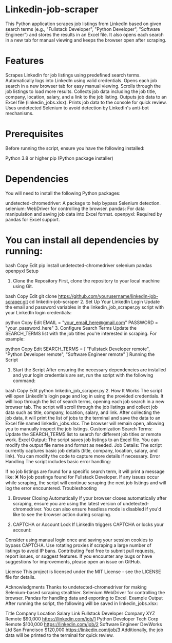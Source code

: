 # Linkedin-job-scraper

This Python application scrapes job listings from LinkedIn based on given search terms (e.g., "Fullstack Developer", "Python Developer", "Software Engineer") and stores the results in an Excel file. It also opens each search in a new tab for manual viewing and keeps the browser open after scraping.

# Features
Scrapes LinkedIn for job listings using predefined search terms.
Automatically logs into LinkedIn using valid credentials.
Opens each job search in a new browser tab for easy manual viewing.
Scrolls through the job listings to load more results.
Collects job data including the job title, company, location, salary, and a link to the job listing.
Outputs job data to an Excel file (linkedin_jobs.xlsx).
Prints job data to the console for quick review.
Uses undetected Selenium to avoid detection by LinkedIn's anti-bot mechanisms.

# Prerequisites
Before running the script, ensure you have the following installed:

Python 3.8 or higher
pip (Python package installer)
# Dependencies
You will need to install the following Python packages:

undetected-chromedriver: A package to help bypass Selenium detection.
selenium: WebDriver for controlling the browser.
pandas: For data manipulation and saving job data into Excel format.
openpyxl: Required by pandas for Excel support.
# You can install all dependencies by running:

bash
Copy
Edit
pip install undetected-chromedriver selenium pandas openpyxl
Setup
1. Clone the Repository
First, clone the repository to your local machine using Git.

bash
Copy
Edit
git clone https://github.com/yourusername/linkedin-job-scraper.git
cd linkedin-job-scraper
2. Set Up Your LinkedIn Login
Update the email and password variables in the linkedin_job_scraper.py script with your LinkedIn login credentials:

python
Copy
Edit
EMAIL = "your_email_here@gmail.com"
PASSWORD = "your_password_here"
3. Configure Search Terms
Update the SEARCH_TERMS list with the job titles you're interested in scraping. For example:

python
Copy
Edit
SEARCH_TERMS = [
    "Fullstack Developer remote",
    "Python Developer remote",
    "Software Engineer remote"
]
Running the Script
1. Start the Script
After ensuring the necessary dependencies are installed and your login credentials are set, run the script with the following command:

bash
Copy
Edit
python linkedin_job_scraper.py
2. How It Works
The script will open LinkedIn's login page and log in using the provided credentials.
It will loop through the list of search terms, opening each job search in a new browser tab.
The script will scroll through the job listings and collect job data such as title, company, location, salary, and link.
After collecting the job data, it will print the list of jobs to the terminal and save the data to an Excel file named linkedin_jobs.xlsx.
The browser will remain open, allowing you to manually inspect the job listings.
Customization
Search Terms: Update the SEARCH_TERMS list to search for different job titles or remote work.
Excel Output: The script saves job listings to an Excel file. You can modify the output file name and format as needed.
Job Details: The script currently captures basic job details (title, company, location, salary, and link). You can modify the code to capture more details if necessary.
Error Handling
The script includes basic error handling:

If no job listings are found for a specific search term, it will print a message like:
❌ No job postings found for Fullstack Developer.
If any issues occur while scraping, the script will continue scraping the next job listings and will log the error encountered.
Troubleshooting
1. Browser Closing Automatically
If your browser closes automatically after scraping, ensure you are using the latest version of undetected-chromedriver. You can also ensure headless mode is disabled if you'd like to see the browser action during scraping.

2. CAPTCHA or Account Lock
If LinkedIn triggers CAPTCHA or locks your account:

Consider using manual login once and saving your session cookies to bypass CAPTCHA.
Use rotating proxies if scraping a large number of listings to avoid IP bans.
Contributing
Feel free to submit pull requests, report issues, or suggest features. If you encounter any bugs or have suggestions for improvements, please open an issue on GitHub.

License
This project is licensed under the MIT License - see the LICENSE file for details.

Acknowledgments
Thanks to undetected-chromedriver for making Selenium-based scraping stealthier.
Selenium WebDriver for controlling the browser.
Pandas for handling data and exporting to Excel.
Example Output
After running the script, the following will be saved in linkedin_jobs.xlsx:

Title	Company	Location	Salary	Link
Fullstack Developer	Company XYZ	Remote	$90,000	https://linkedin.com/job/1
Python Developer	Tech Corp	Remote	$100,000	https://linkedin.com/job/2
Software Engineer	DevWorks Ltd	San Francisco	$120,000	https://linkedin.com/job/3
Additionally, the job data will be printed to the terminal for quick review.
